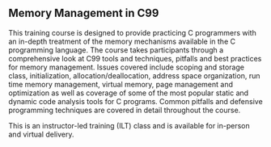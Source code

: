 ## Memory Management in C99

This training course is designed to provide practicing C programmers with an in-depth treatment of the memory mechanisms available in the C programming language. The course takes participants through a comprehensive look at C99 tools and techniques, pitfalls and best practices for memory management. Issues covered include scoping and storage class, initialization, allocation/deallocation, address space organization, run time memory management, virtual memory, page management and optimization as well as coverage of some of the most popular static and dynamic code analysis tools for C programs. Common pitfalls and defensive programming techniques are covered in detail throughout the course.

This is an instructor-led training (ILT) class and is available for in-person and virtual delivery.
